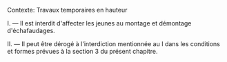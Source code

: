 Contexte: Travaux temporaires en hauteur

I. — Il est interdit d'affecter les jeunes au montage et démontage d'échafaudages.

II. — Il peut être dérogé à l'interdiction mentionnée au I dans les conditions et formes prévues à la section 3 du présent chapitre.